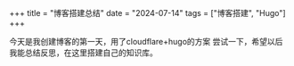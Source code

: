 +++
title = "博客搭建总结"
date = "2024-07-14"
tags = ["博客搭建", "Hugo"]
+++

今天是我创建博客的第一天，用了cloudflare+hugo的方案
尝试一下，希望以后我能总结反思，在这里搭建自己的知识库。
